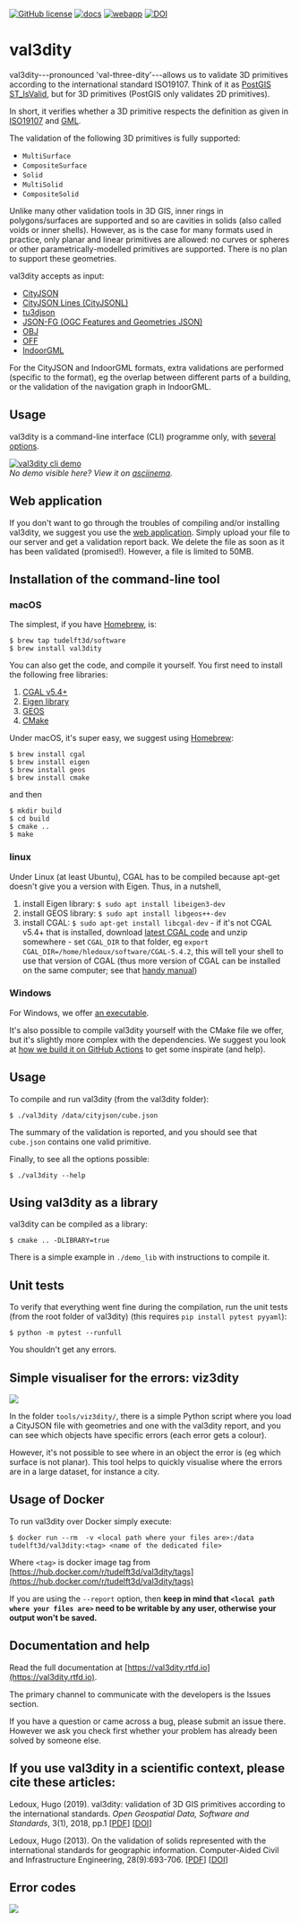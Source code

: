 
[![GitHub license](https://img.shields.io/github/license/tudelft3d/val3dity?style=flat-square)](https://github.com/tudelft3d/val3dity/blob/master/LICENSE) [![docs](https://img.shields.io/badge/docs-val3dity.rtfd.io-brightgreen?style=flat-square)](https://val3dity.rtfd.io/) [![webapp](https://img.shields.io/badge/webapp-geovalidation.bk.tudelft.nl%2Fval3dity%2F-fea93b?style=flat-square)](http://geovalidation.bk.tudelft.nl/val3dity/) [![DOI](https://img.shields.io/badge/DOI-10.1186%2Fs40965--018--0043--x-blueviolet?style=flat-square)](http://dx.doi.org/10.1186/s40965-018-0043-x)

# val3dity

val3dity---pronounced 'val-three-dity'---allows us to validate 3D primitives according to the international standard ISO19107.
Think of it as [PostGIS ST_IsValid](http://postgis.net/docs/ST_IsValid.html), but for 3D primitives (PostGIS only validates 2D primitives).

In short, it verifies whether a 3D primitive respects the definition as given in [ISO19107](http://www.iso.org/iso/catalogue_detail.htm?csnumber=26012) and [GML](https://en.wikipedia.org/wiki/Geography_Markup_Language).

The validation of the following 3D primitives is fully supported:

  - ``MultiSurface``
  - ``CompositeSurface`` 
  - ``Solid``
  - ``MultiSolid``
  - ``CompositeSolid``

Unlike many other validation tools in 3D GIS, inner rings in polygons/surfaces are supported and so are cavities in solids (also called voids or inner shells).
However, as is the case for many formats used in practice, only planar and linear primitives are allowed: no curves or spheres or other parametrically-modelled primitives are supported. 
There is no plan to support these geometries.

val3dity accepts as input:

  - [CityJSON](http://www.cityjson.org)
  - [CityJSON Lines (CityJSONL)](https://www.cityjson.org/specs/#text-sequences-and-streaming-with-cityjsonfeature)
  - [tu3djson](https://github.com/tudelft3d/tu3djson)
  - [JSON-FG (OGC Features and Geometries JSON)](https://github.com/opengeospatial/ogc-feat-geo-json)
  - [OBJ](https://en.wikipedia.org/wiki/Wavefront_.obj_file)
  - [OFF](https://en.wikipedia.org/wiki/OFF_(file_format))
  - [IndoorGML](http://indoorgml.net/)

For the CityJSON and IndoorGML formats, extra validations are performed (specific to the format), eg the overlap between different parts of a building, or the validation of the navigation graph in IndoorGML.


## Usage

val3dity is a command-line interface (CLI) programme only, with [several options](https://val3dity.readthedocs.io/en/latest/usage/#options-for-the-validation).

[![val3dity cli demo](./misc/cli.svg)](https://asciinema.org/a/329835)  
_No demo visible here? View it on [asciinema](https://asciinema.org/a/329835)._


## Web application

If you don't want to go through the troubles of compiling and/or installing val3dity, we suggest you use the [web application](http://geovalidation.bk.tudelft.nl/val3dity).
Simply upload your file to our server and get a validation report back.
We delete the file as soon as it has been validated (promised!).
However, a file is limited to 50MB.


## Installation of the command-line tool

### macOS

The simplest, if you have [Homebrew](http://brew.sh/), is:

    $ brew tap tudelft3d/software
    $ brew install val3dity

You can also get the code, and compile it yourself.
You first need to install the following free libraries:

  1. [CGAL v5.4+](http://www.cgal.org) 
  1. [Eigen library](http://eigen.tuxfamily.org)
  1. [GEOS](http://trac.osgeo.org/geos/)
  1. [CMake](http://www.cmake.org)

Under macOS, it's super easy, we suggest using [Homebrew](http://brew.sh/):

    $ brew install cgal
    $ brew install eigen
    $ brew install geos
    $ brew install cmake

and then

    $ mkdir build
    $ cd build
    $ cmake ..
    $ make


### linux

Under Linux (at least Ubuntu), CGAL has to be compiled because apt-get doesn't give you a version with Eigen.
Thus, in a nutshell,

  1. install Eigen library: `$ sudo apt install libeigen3-dev`
  1. install GEOS library: `$ sudo apt install libgeos++-dev`
  1. install CGAL: `$ sudo apt-get install libcgal-dev`
    - if it's not CGAL v5.4+ that is installed, download [latest CGAL code](https://github.com/CGAL/cgal/releases) and unzip somewhere
    - set `CGAL_DIR` to that folder, eg `export CGAL_DIR=/home/hledoux/software/CGAL-5.4.2`, this will tell your shell to use that version of CGAL (thus more version of CGAL can be installed on the same computer; see that [handy manual](https://github.com/CGAL/cgal/wiki/Branch-Build))


### Windows

For Windows, we offer [an executable](https://github.com/tudelft3d/val3dity/releases).

It's also possible to compile val3dity yourself with the CMake file we offer, but it's slightly more complex with the dependencies.
We suggest you look at [how we build it on GitHub Actions](https://github.com/tudelft3d/val3dity/blob/main/.github/workflows/build_exe.yml) to get some inspirate (and help).


## Usage

To compile and run val3dity (from the val3dity folder):

    $ ./val3dity /data/cityjson/cube.json

The summary of the validation is reported, and you should see that `cube.json` contains one valid primitive.

Finally, to see all the options possible:

    $ ./val3dity --help


## Using val3dity as a library

val3dity can be compiled as a library:

    $ cmake .. -DLIBRARY=true

There is a simple example in `./demo_lib` with instructions to compile it.


## Unit tests

To verify that everything went fine during the compilation, run the unit tests (from the root folder of val3dity) (this requires `pip install pytest pyyaml`):

    $ python -m pytest --runfull

You shouldn't get any errors.


## Simple visualiser for the errors: viz3dity

![](./tools/viz3dity/screenshot.png)

In the folder `tools/viz3dity/`, there is a simple Python script where you load a CityJSON file with geometries and one with the val3dity report, and you can see which objects have specific errors (each error gets a colour).

However, it's not possible to see where in an object the error is (eg which surface is not planar).
This tool helps to quickly visualise where the errors are in a large dataset, for instance a city.


## Usage of Docker

To run val3dity over Docker simply execute:

    $ docker run --rm  -v <local path where your files are>:/data tudelft3d/val3dity:<tag> <name of the dedicated file>
    
Where `<tag>` is docker image tag from [https://hub.docker.com/r/tudelft3d/val3dity/tags](https://hub.docker.com/r/tudelft3d/val3dity/tags)

If you are using the `--report` option, then **keep in mind that `<local path where your files are>` need to be writable by any user, otherwise your output won't be saved.**


## Documentation and help

Read the full documentation at [https://val3dity.rtfd.io](https://val3dity.rtfd.io).

The primary channel to communicate with the developers is the Issues section.

If you have a question or came across a bug, please submit an issue there.
However we ask you check first whether your problem has already been solved by someone else.


## If you use val3dity in a scientific context, please cite these articles:

Ledoux, Hugo (2019). val3dity: validation of 3D GIS primitives according to the international standards. *Open Geospatial Data, Software and Standards*, 3(1), 2018, pp.1 [[PDF](https://opengeospatialdata.springeropen.com/track/pdf/10.1186/s40965-018-0043-x.pdf)] [[DOI](http://dx.doi.org/10.1186/s40965-018-0043-x)]

Ledoux, Hugo (2013). On the validation of solids represented with the international standards for geographic information. Computer-Aided Civil and Infrastructure Engineering, 28(9):693-706. [[PDF](https://3d.bk.tudelft.nl/hledoux/pdfs/13_cacaie.pdf)] [[DOI](http://dx.doi.org/10.1111/mice.12043)]

## Error codes

![](./docs/_static/errorcodes.png)
